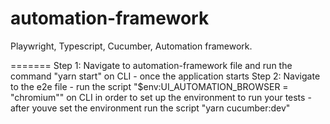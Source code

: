 # automation-framework
Playwright, Typescript, Cucumber, Automation framework. 

=======
Step 1: Navigate to automation-framework file and run the command "yarn start" on CLI
        - once the application starts 
Step 2: Navigate to the e2e file
        - run the script "$env:UI_AUTOMATION_BROWSER = "chromium"" on CLI in order to set up the environment to run your tests 
        - after youve set the environment run the script "yarn cucumber:dev" 